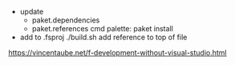 - update
    - paket.dependencies
    - paket.references
cmd palette: paket install
- add to .fsproj
./build.sh
add reference to top of file


https://vincentaube.net/f-development-without-visual-studio.html